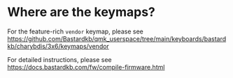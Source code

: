 # Where are the keymaps?

For the feature-rich `vendor` keymap, please see https://github.com/Bastardkb/qmk_userspace/tree/main/keyboards/bastardkb/charybdis/3x6/keymaps/vendor

For detailed instructions, please see https://docs.bastardkb.com/fw/compile-firmware.html
